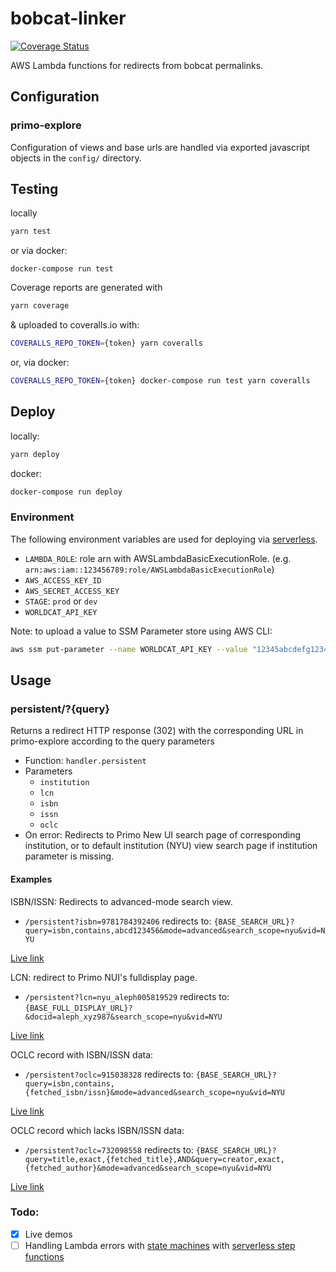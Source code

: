 # bobcat-linker

[![Coverage Status](https://coveralls.io/repos/github/NYULibraries/bobcat-linker/badge.svg?branch=master)](https://coveralls.io/github/NYULibraries/bobcat-linker?branch=master)

AWS Lambda functions for redirects from bobcat permalinks.

## Configuration

### primo-explore

Configuration of views and base urls are handled via exported javascript objects in the `config/` directory.

## Testing

locally
```bash
yarn test
```

or via docker:
```
docker-compose run test
```

Coverage reports are generated with
```bash
yarn coverage
```
& uploaded to coveralls.io with:
```bash
COVERALLS_REPO_TOKEN={token} yarn coveralls
```

or, via docker:
```bash
COVERALLS_REPO_TOKEN={token} docker-compose run test yarn coveralls
```

## Deploy

locally:
```bash
yarn deploy
```

docker:
```bash
docker-compose run deploy
```

### Environment

The following environment variables are used for deploying via [serverless](https://github.com/serverless/serverless).

* `LAMBDA_ROLE`: role arn with AWSLambdaBasicExecutionRole. (e.g. `arn:aws:iam::123456789:role/AWSLambdaBasicExecutionRole`)
* `AWS_ACCESS_KEY_ID`
* `AWS_SECRET_ACCESS_KEY`
* `STAGE`: `prod` or `dev`
* `WORLDCAT_API_KEY`

Note: to upload a value to SSM Parameter store using AWS CLI:
```bash
aws ssm put-parameter --name WORLDCAT_API_KEY --value "12345abcdefg12345" --type String
```

## Usage

### persistent/?{query}

Returns a redirect HTTP response (302) with the corresponding URL in primo-explore according to the query parameters

* Function: `handler.persistent`
* Parameters
  * `institution`
  * `lcn`
  * `isbn`
  * `issn`
  * `oclc`
* On error: Redirects to Primo New UI search page of corresponding institution, or to default institution (NYU) view search page if institution parameter is missing.

#### Examples

ISBN/ISSN: Redirects to advanced-mode search view.
* `/persistent?isbn=9781784392406` redirects to:
`{BASE_SEARCH_URL}?query=isbn,contains,abcd123456&mode=advanced&search_scope=nyu&vid=NYU`

[Live link](https://xsxfl2h9e2.execute-api.us-east-1.amazonaws.com/dev/persistent?isbn=9781784392406&institution=nyu)

LCN: redirect to Primo NUI's fulldisplay page.
* `/persistent?lcn=nyu_aleph005819529` redirects to:
`{BASE_FULL_DISPLAY_URL}?&docid=aleph_xyz987&search_scope=nyu&vid=NYU`

[Live link](https://xsxfl2h9e2.execute-api.us-east-1.amazonaws.com/dev/persistent?lcn=nyu_aleph005819529&institution=nyu)

OCLC record with ISBN/ISSN data:
* `/persistent?oclc=915038328` redirects to: `{BASE_SEARCH_URL}?query=isbn,contains,{fetched_isbn/issn}&mode=advanced&search_scope=nyu&vid=NYU`

[Live link](https://xsxfl2h9e2.execute-api.us-east-1.amazonaws.com/dev/persistent?oclc=915038328&institution=nyu)

OCLC record which lacks ISBN/ISSN data:
* `/persistent?oclc=732098558` redirects to: `{BASE_SEARCH_URL}?query=title,exact,{fetched_title},AND&query=creator,exact,{fetched_author}&mode=advanced&search_scope=nyu&vid=NYU`

[Live link](https://xsxfl2h9e2.execute-api.us-east-1.amazonaws.com/dev/persistent?oclc=732098558&institution=nyu)

### Todo:

- [x] Live demos
- [ ] Handling Lambda errors with [state machines](https://docs.aws.amazon.com/step-functions/latest/dg/tutorial-handling-error-conditions.html) with [serverless step functions](https://github.com/horike37/serverless-step-functions)
